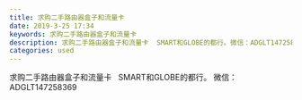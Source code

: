 ```yaml
---
title: 求购二手路由器盒子和流量卡
date: 2019-3-25 17:34
keywords: 求购二手路由器盒子和流量卡
description: 求购二手路由器盒子和流量卡  SMART和GLOBE的都行。微信：ADGLT147258369
categories: used
---
```

<td class="t_f" id="postmessage_3304925">

求购二手路由器盒子和流量卡   SMART和GLOBE的都行。 微信：ADGLT147258369</td>
